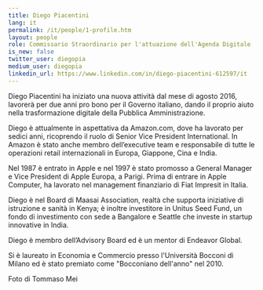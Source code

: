 ```yaml
---
title: Diego Piacentini
lang: it
permalink: /it/people/1-profile.htm
layout: people
role: Commissario Straordinario per l'attuazione dell'Agenda Digitale
is_new: false
twitter_user: diegopia
medium_user: diegopia
linkedin_url: https://www.linkedin.com/in/diego-piacentini-612597/it
---
```

Diego Piacentini ha iniziato una nuova attività dal mese di agosto 2016, lavorerà per due anni pro bono per il Governo italiano, dando il proprio aiuto nella trasformazione digitale della Pubblica Amministrazione.

Diego è attualmente in aspettativa da Amazon.com, dove ha lavorato per sedici anni, ricoprendo il ruolo di Senior Vice President International. In Amazon è stato anche membro dell’executive team e responsabile di tutte le operazioni retail internazionali in Europa, Giappone, Cina e India.

Nel 1987 è entrato in Apple e nel 1997 è stato promosso a General Manager e Vice President di Apple Europa, a Parigi. Prima di entrare in Apple Computer, ha lavorato nel management finanziario di Fiat Impresit in Italia.

Diego è nel Board di Maasai Association, realtà che supporta iniziative di istruzione e sanità in Kenya; è inoltre investitore in Unitus Seed Fund, un fondo di investimento con sede a Bangalore e Seattle che investe in startup innovative in India.

Diego è membro dell’Advisory Board ed è un mentor di Endeavor Global.

Si è laureato in Economia e Commercio presso l'Università Bocconi di Milano ed è stato premiato come "Bocconiano dell'anno" nel 2010.

Foto di Tommaso Mei
